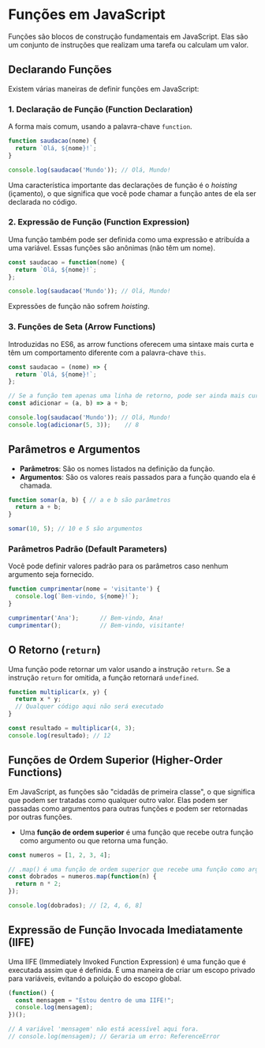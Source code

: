 # Funções em JavaScript

Funções são blocos de construção fundamentais em JavaScript. Elas são um conjunto de instruções que realizam uma tarefa ou calculam um valor.

## Declarando Funções

Existem várias maneiras de definir funções em JavaScript:

### 1. Declaração de Função (Function Declaration)

A forma mais comum, usando a palavra-chave `function`.

```javascript
function saudacao(nome) {
  return `Olá, ${nome}!`;
}

console.log(saudacao('Mundo')); // Olá, Mundo!
```

Uma característica importante das declarações de função é o *hoisting* (içamento), o que significa que você pode chamar a função antes de ela ser declarada no código.

### 2. Expressão de Função (Function Expression)

Uma função também pode ser definida como uma expressão e atribuída a uma variável. Essas funções são anônimas (não têm um nome).

```javascript
const saudacao = function(nome) {
  return `Olá, ${nome}!`;
};

console.log(saudacao('Mundo')); // Olá, Mundo!
```

Expressões de função não sofrem *hoisting*.

### 3. Funções de Seta (Arrow Functions)

Introduzidas no ES6, as arrow functions oferecem uma sintaxe mais curta e têm um comportamento diferente com a palavra-chave `this`.

```javascript
const saudacao = (nome) => {
  return `Olá, ${nome}!`;
};

// Se a função tem apenas uma linha de retorno, pode ser ainda mais curta:
const adicionar = (a, b) => a + b;

console.log(saudacao('Mundo')); // Olá, Mundo!
console.log(adicionar(5, 3));    // 8
```

## Parâmetros e Argumentos

- **Parâmetros**: São os nomes listados na definição da função.
- **Argumentos**: São os valores reais passados para a função quando ela é chamada.

```javascript
function somar(a, b) { // a e b são parâmetros
  return a + b;
}

somar(10, 5); // 10 e 5 são argumentos
```

### Parâmetros Padrão (Default Parameters)

Você pode definir valores padrão para os parâmetros caso nenhum argumento seja fornecido.

```javascript
function cumprimentar(nome = 'visitante') {
  console.log(`Bem-vindo, ${nome}!`);
}

cumprimentar('Ana');      // Bem-vindo, Ana!
cumprimentar();           // Bem-vindo, visitante!
```

## O Retorno (`return`)

Uma função pode retornar um valor usando a instrução `return`. Se a instrução `return` for omitida, a função retornará `undefined`.

```javascript
function multiplicar(x, y) {
  return x * y;
  // Qualquer código aqui não será executado
}

const resultado = multiplicar(4, 3);
console.log(resultado); // 12
```

## Funções de Ordem Superior (Higher-Order Functions)

Em JavaScript, as funções são "cidadãs de primeira classe", o que significa que podem ser tratadas como qualquer outro valor. Elas podem ser passadas como argumentos para outras funções e podem ser retornadas por outras funções.

- Uma **função de ordem superior** é uma função que recebe outra função como argumento ou que retorna uma função.

```javascript
const numeros = [1, 2, 3, 4];

// .map() é uma função de ordem superior que recebe uma função como argumento
const dobrados = numeros.map(function(n) {
  return n * 2;
});

console.log(dobrados); // [2, 4, 6, 8]
```

## Expressão de Função Invocada Imediatamente (IIFE)

Uma IIFE (Immediately Invoked Function Expression) é uma função que é executada assim que é definida. É uma maneira de criar um escopo privado para variáveis, evitando a poluição do escopo global.

```javascript
(function() {
  const mensagem = "Estou dentro de uma IIFE!";
  console.log(mensagem);
})();

// A variável 'mensagem' não está acessível aqui fora.
// console.log(mensagem); // Geraria um erro: ReferenceError
```
